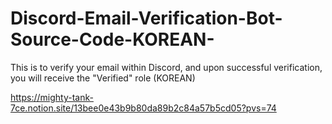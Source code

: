 # Discord-Email-Verification-Bot-Source-Code-KOREAN-
This is to verify your email within Discord, and upon successful verification, you will receive the "Verified" role  (KOREAN)

https://mighty-tank-7ce.notion.site/13bee0e43b9b80da89b2c84a57b5cd05?pvs=74
